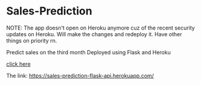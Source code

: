# Sales-Prediction

NOTE: The app doesn't open on Heroku anymore cuz of the recent security updates on Heroku. Will make the changes and redeploy it. Have other things on priority rn.

Predict sales on the third month
Deployed using Flask and Heroku

[click here](https://sales-prediction-flask-api.herokuapp.com/)

The link: https://sales-prediction-flask-api.herokuapp.com/
